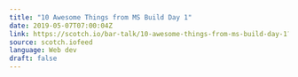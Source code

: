 ```yaml
---
title: "10 Awesome Things from MS Build Day 1"
date: 2019-05-07T07:00:04Z
link: https://scotch.io/bar-talk/10-awesome-things-from-ms-build-day-1?utm_medium=RSS&utm_source=news.12bit.vn
source: scotch.iofeed
language: Web dev
draft: false
---
```

